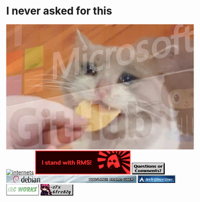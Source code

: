 # I never asked for this
![why](https://raw.githubusercontent.com/Ckath/Ckath/master/msgithub.png)
[![internets](http://internetometer.com/image/47811.png)](http://internetometer.com/give/47811)
[![rms](https://raw.githubusercontent.com/Ckath/Ckath/master/rms.png)](https://rms.sexy)
[![email](https://raw.githubusercontent.com/Ckath/Ckath/master/email.gif)](mailto:ckat@teknik.io)
[![debian](https://raw.githubusercontent.com/Ckath/Ckath/master/debian-user.png)](https://www.debian.org)
[![arch](https://raw.githubusercontent.com/Ckath/Ckath/master/arch.png)](https://archlinux.org)
[![irc](https://raw.githubusercontent.com/Ckath/Ckath/master/ircworks.gif)](https://rizon.net)
[![neko](https://raw.githubusercontent.com/Ckath/Ckath/master/xn-neko-btn.gif)](https://xn--z7x.xn--6frz82g)
